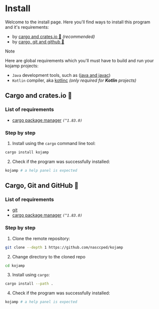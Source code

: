# Install

Welcome to the install page. Here you'll find ways to install this
program and it's requirements:

- by [cargo and crates.io 🦀](#cargo-and-cratesio-) _(recommended)_
- by [cargo, git and github 🐙](#cargo-git-and-github-)

> [!NOTE]
>
> Here are global requirements which you'll must have to build and
> run your kojamp projects:
> - `Java` development tools, such as ([java and javac](https://www.oracle.com/java/technologies/downloads/))
> - `Kotlin` compiler, aka [kotlinc](https://kotlinlang.org/docs/command-line.html#install-the-compiler)
>   _(only required for **Kotlin** projects)_

## Cargo and crates.io 🦀

### List of requirements

- [cargo package manager](https://www.rust-lang.org/tools/install) _`(^1.83.0)`_

### Step by step

1. Install using the `cargo` command line tool:

```sh
cargo install kojamp
```

2. Check if the program was successfully installed:

```sh
kojamp # a help panel is expected
```

## Cargo, Git and GitHub 🐙

### List of requirements

- [git](https://git-scm.com/)
- [cargo package manager](https://www.rust-lang.org/tools/install) _`(^1.83.0)`_

### Step by step

1. Clone the remote repository:

```sh
git clone --depth 1 https://github.com/nasccped/kojamp
```

2. Change directory to the cloned repo

```sh
cd kojamp
```

3. Install using `cargo`:

```sh
cargo install --path .
```

4. Check if the program was successfully installed:

```sh
kojamp # a help panel is expected
```
